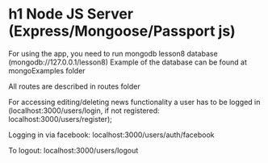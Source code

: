 h1 Node JS Server (Express/Mongoose/Passport js)
=====================

For using the app, you need to run mongodb lesson8 database (mongodb://127.0.0.1/lesson8)
Example of the database can be found at mongoExamples folder

All routes are described in routes folder

For accessing editing/deleting news functionality a user has to be logged in (localhost:3000/users/login, if not registered: localhost:3000/users/register);

Logging in via facebook: localhost:3000/users/auth/facebook

To logout: localhost:3000/users/logout

